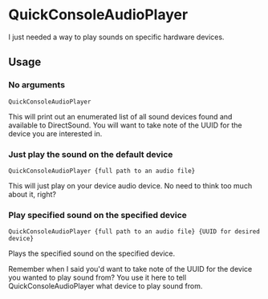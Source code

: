 # QuickConsoleAudioPlayer

I just needed a way to play sounds on specific hardware devices.

## Usage

### No arguments

```
QuickConsoleAudioPlayer
```

This will print out an enumerated list of all sound devices found and available to DirectSound. You will want to take note of the UUID for the device you are interested in.

### Just play the sound on the default device

```
QuickConsoleAudioPlayer {full path to an audio file}
```

This will just play on your device audio device. No need to think too much about it, right?


### Play specified sound on the specified device

```
QuickConsoleAudioPlayer {full path to an audio file} {UUID for desired device}
```

Plays the specified sound on the specified device.

Remember when I said you'd want to take note of the UUID for the device you wanted to play sound from? You use it here to tell QuickConsoleAudioPlayer what device to play sound from.
